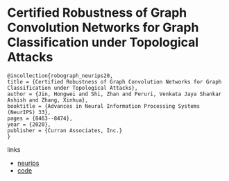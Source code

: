 # Certified Robustness of Graph Convolution Networks for Graph Classification under Topological Attacks

```
@incollection{robograph_neurips20,
title = {Certified Robustness of Graph Convolution Networks for Graph Classification under Topological Attacks},
author = {Jin, Hongwei and Shi, Zhan and Peruri, Venkata Jaya Shankar Ashish and Zhang, Xinhua},
booktitle = {Advances in Neural Information Processing Systems (NeurIPS) 33},
pages = {8463--8474},
year = {2020},
publisher = {Curran Associates, Inc.}
}
```

links
- [neurips](https://papers.nips.cc//paper/2020/hash/609a199881ca4ba9c95688235cd6ac5c-Abstract.html)
- [code](https://github.com/RobustGraph/RoboGraph)
